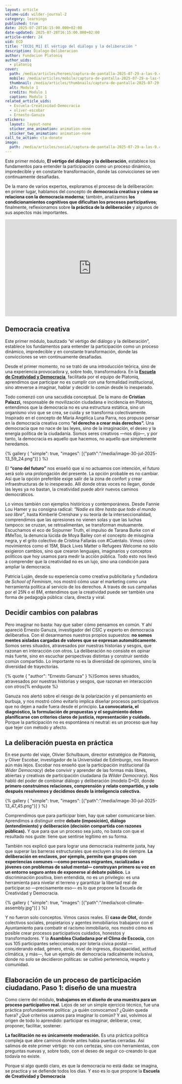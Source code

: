 ```yaml
---
layout: article
volume-uid: wilder-journal-2
category: learnings
published: true
date: 2025-07-28T16:15:00.000+02:00
date-updated: 2025-07-28T16:15:00.000+02:00
article-order: 24
uid: ECD
title: "[ECD1_M1] El vértigo del diálogo y la deliberación "
description: Dialogo-Deliberacion
author: Fundacion Platoniq
author_uids:
  - platoniq
cover:
  path: /media/articles/heroes/captura-de-pantalla-2025-07-29-a-las-9.43.05.png
  mobile: /media/articles/mobile/captura-de-pantalla-2025-07-29-a-las-9.43.05.png
  thumbnail: /media/articles/thumbnails/captura-de-pantalla-2025-07-29-a-las-9.43.05.png
  alt: Modulo 1
  credits: Modulo 1
  caption: Modulo 1
related_article_uids:
  - Escuela-Creatividad-Democracia
  - oliver-escobar
  - Ernesto-Ganuza
stickers:
  layout: layout-none
  sticker_one_animation: animation-none
  sticker_two_animation: animation-none
call_to_action: cta-donate
image:
  path: /media/articles/social/captura-de-pantalla-2025-07-29-a-las-9.43.05.png
---
```

Este primer módulo, **El vértigo del diálogo y la deliberación**, establece los fundamentos para entender la participación como un proceso dinámico, impredecible y en constante transformación, donde las convicciones se ven continuamente desafiadas. 

De la mano de varios expertos, exploramos el proceso de la deliberación: en primer lugar, hablamos del concepto de **democracia creativa y cómo se relaciona con la democracia moderna**; también, analizamos **los condicionamientos cognitivos que dificultan los procesos participativos**; finalmente, reflexionamos sobre **la práctica de la deliberación** y algunos de sus aspectos más importantes.

<iframe width="560" height="315" src="https://www.youtube.com/embed/H6WreQY9wpI?si=LMK_LqP_ORGcPZRB" title="YouTube video player" frameborder="0" allow="accelerometer; autoplay; clipboard-write; encrypted-media; gyroscope; picture-in-picture; web-share" referrerpolicy="strict-origin-when-cross-origin" allowfullscreen></iframe>

## **Democracia creativa**

Este primer módulo, bautizado “el vértigo del diálogo y la deliberación”*,* establece los fundamentos para entender la participación como un proceso dinámico, impredecible y en constante transformación, donde las convicciones se ven continuamente desafiadas. 

Desde el primer momento, no se trató de una introducción teórica, sino de una experiencia provocadora y, sobre todo, transformadora. En la **[Escuela de Creatividad y Democracia](https://www.democraciacreativa.org/)**, facilitada por el equipo de Platoniq, aprendimos que participar no es cumplir con una formalidad institucional, sino atreverse a imaginar, hablar y decidir lo común desde lo inesperado.

Todo comenzó con una sacudida conceptual. De la mano de **Cristian Palazzi,** responsable de movilización ciudadana e incidencia en Platoniq, entendimos que la democracia no es una estructura estática, sino un organismo vivo que se crea, se cuida y se transforma colectivamente. Inspirado en el concepto de María Angélica Luna Parra, nos propuso pensar en la democracia creativa como **“el derecho a crear más derechos”.** Una democracia que no nace de las leyes, sino de la imaginación, el deseo y la energía política de la ciudadanía. Somos seres creativos —nos dijo—, y por tanto, la democracia es aquello que hacemos, no aquello que simplemente heredamos.

{% gallery { "simple": true, "images": [{"path":"/media/image-30-jul-2025-13_59_24.png"}] } %}

El **“cono del futuro”** nos enseñó que si no actuamos con intención, el futuro será solo una prolongación del presente. La opción probable es no cambiar. Así que la opción preferible exige salir de la zona de confort y crear infraestructuras de lo inesperado. Allí donde otras voces no llegan, donde las leyes ya no bastan, la creatividad puede abrir nuevos caminos democráticos.

Lo vimos también con ejemplos históricos y contemporáneos. Desde Fannie Lou Hamer y su consigna radical: *“Nadie es libre hasta que todo el mundo sea libre”*, hasta Kimberlé Crenshaw y su teoría de la interseccionalidad, comprendimos que las opresiones no vienen solas y que las luchas tampoco: se cruzan, se retroalimentan, se transforman mutuamente. Escuchamos el eco de Sojourner Truth, el impulso de Tarana Burke con el #MeToo, la denuncia lúcida de Moya Bailey con el concepto de misoginia negra, y el grito colectivo de Cristina Fallarás con #Cuéntalo. Vimos cómo movimientos como el 15M, Black Lives Matter o Refugees Welcome no sólo exigieron cambios, sino que crearon lenguajes, imaginarios y conceptos políticos que hoy usamos para medir la acción pública. Todo esto nos llevó a comprender que la creatividad no es un lujo, sino una condición para ampliar la democracia. 

Patricia Luján, desde su experiencia como creativa publicitaria y fundadora de *School of Feminism*, nos mostró cómo usar el marketing como una herramienta política al servicio de los derechos. A través de sus campañas por el 25N o el 8M, entendimos que la creatividad puede ser también una forma de pedagogía pública: clara, directa y viral.

## **Decidir cambios con palabras**

Pero imaginar no basta: hay que saber cómo pensamos en común. Y ahí apareció Ernesto Ganuza, investigador del CSIC y experto en democracia deliberativa. Con él desarmamos nuestros propios supuestos: **no somos mentes aisladas cargadas de valores que se expresan automáticamente.** Somos seres situados, atravesados por nuestras historias y sesgos, que razonan en interacción con otros. La deliberación no consiste en opinar más fuerte, sino en escuchar perspectivas distintas y construir sentido común compartido. Lo importante no es la diversidad de opiniones, sino la diversidad de trayectorias.

{% quote { "author": "Ernesto Ganuza" } %}Somos seres situados, atravesados por nuestras historias y sesgos, que razonan en interacción con otros{% endquote %}

Ganuza nos alertó sobre el riesgo de la polarización y el pensamiento en burbuja, y nos mostró cómo evitarlo implica diseñar procesos participativos que no dejen a nadie fuera desde el principio. **La convocatoria, el diagnóstico, la formulación de propuestas y el seguimiento deben planificarse con criterios claros de justicia, representación y cuidado.** Porque la participación no es espontánea ni neutral: es un proceso que hay que tejer con método y afecto.

## **La deliberación puesta en práctica**

En ese punto del viaje, Olivier Schulbaum, director estratégico de Platoniq, y Oliver Escobar, investigador de la Universidad de Edimburgo, nos llevaron aún más lejos. Escobar nos enseñó que la participación institucional (la *Wider Democracy*) debe convivir y aprender de las formas más libres, abiertas y creativas de participación ciudadana (la *Wilder Democracy*). Nos habló del poder de combinar diálogo y deliberación (modelo D+D), donde **primero construimos relaciones, comprensión y relato compartido, y solo después resolvemos y decidimos desde la inteligencia colectiva.**

{% gallery { "simple": true, "images": [{"path":"/media/image-30-jul-2025-13_47_45.png"}] } %}

Comprendimos que para participar bien, hay que saber comunicarse bien. Aprendimos a distinguir entre **debate (imposición), diálogo (entendimiento) y deliberación (decisión compartida con razones públicas).** Y que para que un proceso sea justo, no basta con que el resultado nos guste: tiene que sentirse legítimo en su forma.

También nos explicó que para lograr una democracia realmente justa, hay que superar las barreras estructurales que excluyen a los de siempre. **La deliberación en enclaves, por ejemplo, permite que grupos con experiencias comunes —como personas migrantes, racializadas o jóvenes con problemas de salud mental— construyan primero su voz en un entorno seguro antes de exponerse al debate público.** La discriminación positiva, bien entendida, no es un privilegio: es una herramienta para nivelar el terreno y garantizar la libertad real de participar.so —precisamente eso— es lo que propone la Escuela de Creatividad y Democracia.

{% gallery { "simple": true, "images": [{"path":"/media/scot-climate-assembly.jpg"}] } %}

Y no fueron solo conceptos. Vimos casos reales. El **caso de Olot,** donde colectivos sociales, propietarios y agentes inmobiliarios trabajaron con el Ayuntamiento para combatir el racismo inmobiliario, nos mostró cómo es posible crear procesos participativos cuidados, honestos y transformadores. Y la **Asamblea Ciudadana por el Clima de Escocia,** con sus 105 participantes seleccionados por lotería cívica postal —considerando edad, género, etnia, nivel de ingresos, discapacidad, actitud climática, y más—, fue un ejemplo de democracia radicalmente inclusiva, donde no solo se decidieron políticas: se cultivó pertenencia, respeto y comunidad.

## **Elaboración de un proceso de participación ciudadano. Paso 1: diseño de una muestra**

Como cierre del módulo, **trabajamos en el diseño de una muestra para un proceso participativo real.** Lejos de ser un simple ejercicio técnico, fue una práctica profundamente política: ¿a quién convocamos? ¿Quién queda fuera? ¿Qué criterios usamos para imaginar lo común? Y así, volvimos al origen de todo lo aprendido: participar es imaginar, deliberar, crear, proponer, facilitar, sostener.

**La facilitación no es únicamente moderación.** Es una práctica política compleja que abre caminos donde antes había puertas cerradas. Así salimos de este primer vértigo: no con certezas, sino con herramientas, con preguntas nuevas y, sobre todo, con el deseo de seguir co-creando lo que todavía no existe.

Porque si algo quedó claro, es que la democracia no está dada: se imagina, se practica y se defiende todos los días. Y eso es lo que propone la **Escuela de Creatividad y Democracia**
